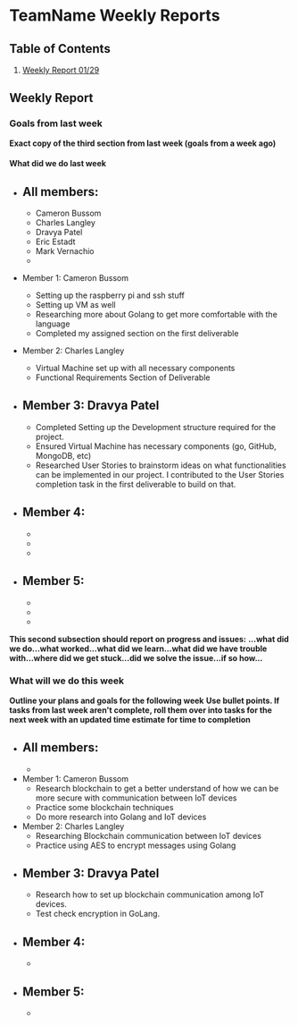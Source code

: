 # TeamName Weekly Reports 

## Table of Contents
1. [Weekly Report 01/29](#weekly-report-mmdd)

## Weekly Report

### Goals from last week

**Exact copy of the third section from last week (goals from a week ago)**

#### What did we do last week

- All members:
	- 
	- Cameron Bussom
	- Charles Langley
	- Dravya Patel
   	- Eric Estadt
   	- Mark Vernachio
   	- 
- Member 1: Cameron Bussom
	- Setting up the raspberry pi and ssh stuff
	- Setting up VM as well
	- Researching more about Golang to get more comfortable with the language
	- Completed my assigned section on the first deliverable 
- Member 2: Charles Langley
	- Virtual Machine set up with all necessary components
	- Functional Requirements Section of Deliverable

- Member 3: Dravya Patel
	- 
	- Completed Setting up the Development structure required for the project. 
	- Ensured Virtual Machine has necessary components (go, GitHub, MongoDB, etc)
	- Researched User Stories to brainstorm ideas on what functionalities can be implemented in our project. I contributed to the User Stories completion task in the first deliverable to build on that. 
- Member 4:
	- 
	- 
	- 
	-
- Member 5:
	- 
	- 
	- 
	-
**This second subsection should report on progress and issues:**
**...what did we do...what worked...what did we learn...what did we have trouble with...where did we get stuck...did we solve the issue...if so how...**



### What will we do this week

**Outline your plans and goals for the following week**
**Use bullet points. If tasks from last week aren't complete, roll them over into tasks for the next week with an updated time estimate for time to completion**


- All members:
	- 
	- 
- Member 1: Cameron Bussom
	- Research blockchain to get a better understand of how we can be more secure with communication between IoT devices
	- Practice some blockchain techniques
 	- Do more research into Golang and IoT devices 
- Member 2: Charles Langley
	- Researching Blockchain communication between IoT devices
	- Practice using AES to encrypt messages using Golang
- Member 3: Dravya Patel
	- 
	- Research how to set up blockchain communication among IoT devices.
   	- Test check encryption in GoLang. 
- Member 4:
	- 
	- 
- Member 5:
  	-
  	-
